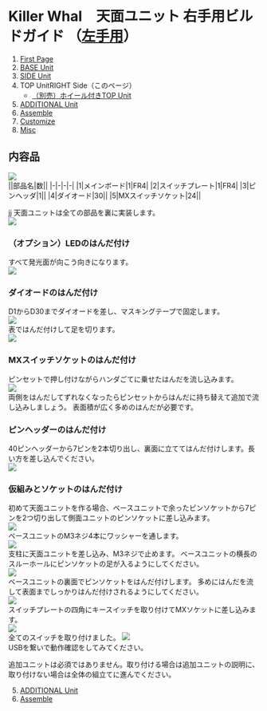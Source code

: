 # Killer Whal　天面ユニット 右手用ビルドガイド （[左手用](../leftside/4_TOP.md)）

1. [First Page](../README_EN.md)
2. [BASE Unit](../rightside/2_BASE.md)
3. [SIDE Unit](../rightside/3_SIDE_TRACKBALL.md)
4. TOP UnitRIGHT Side（このページ）
   - [（別売）ホイール付きTOP Unit](../rightside/4_TOP_WHEEL.md)
5. [ADDITIONAL Unit](../rightside/5_ADD.md)
6. [Assemble](../rightside/6_ASSEMBLE.md)
7. [Customize](../rightside/7_CUSTOM.md)
8. [Misc](../rightside/8_MISC.md)

## 内容品
![](../img/top/IMG_5610.jpg)    
||部品名|数||
|-|-|-|-|
|1|メインボード|1|FR4|
|2|スイッチプレート|1|FR4|
|3|ピンヘッダ|1||
|4|ダイオード|30||
|5|MXスイッチソケット|24||

jj
天面ユニットは全ての部品を裏に実装します。  
![](../img/top/IMG_5900.jpg)  

### （オプション）LEDのはんだ付け 
すべて発光面が向こう向きになります。  
![](../img/top/IMG_5611.jpg)  

### ダイオードのはんだ付け
D1からD30までダイオードを差し、マスキングテープで固定します。  
![](../img/top/IMG_6175.jpg)  
表ではんだ付けして足を切ります。  
![](../img/top/IMG_5616.jpg)  
### MXスイッチソケットのはんだ付け
ピンセットで押し付けながらハンダごてに乗せたはんだを流し込みます。  
![](../img/top/IMG_5619.jpg)  
両側をはんだしてずれなくなったらピンセットからはんだに持ち替えて追加で流し込みしましょう。  表面積が広く多めのはんだが必要です。  

### ピンヘッダーのはんだ付け
40ピンヘッダーから7ピンを2本切り出し、裏面に立ててはんだ付けします。長い方を差し込んでください。  
![](../img/top/IMG_5625.jpg)  

### 仮組みとソケットのはんだ付け
初めて天面ユニットを作る場合、ベースユニットで余ったピンソケットから7ピンを2つ切り出して側面ユニットのピンソケットに差し込みます。  
![](../img/top/IMG_5634.jpg)  
ベースユニットのM3ネジ4本にワッシャーを通します。  
![](../img/top/IMG_5631.jpg)  
支柱に天面ユニットを差し込み、M3ネジで止めます。  ベースユニットの横長のスルーホールにピンソケットの足が入るようにしてください。  
![](../img/top/IMG_5639.jpg)  
ベースユニットの裏面でピンソケットをはんだ付けします。  多めにはんだを流して表面までしっかりはんだ付けされるようにしてください。  
![](../img/top/IMG_5641.jpg)  
スイッチプレートの四角にキースイッチを取り付けてMXソケットに差し込みます。  
![](../img/top/IMG_5645.jpg)  
全てのスイッチを取り付けました。
![](../img/top/IMG_5889.jpg)  
USBを繋いで動作確認をしてみてください。

追加ユニットは必須ではありません。取り付ける場合は追加ユニットの説明に、取り付けない場合は全体の組立てに進んでください。  

5. [ADDITIONAL Unit](../rightside/5_ADD.md)
6. [Assemble](../rightside/6_ASSEMBLE.md)
